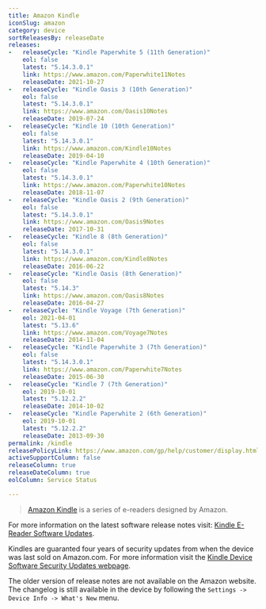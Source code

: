 ```yaml
---
title: Amazon Kindle
iconSlug: amazon
category: device
sortReleasesBy: releaseDate
releases:
-   releaseCycle: "Kindle Paperwhite 5 (11th Generation)"
    eol: false
    latest: "5.14.3.0.1"
    link: https://www.amazon.com/Paperwhite11Notes
    releaseDate: 2021-10-27
-   releaseCycle: "Kindle Oasis 3 (10th Generation)"
    eol: false
    latest: "5.14.3.0.1"
    link: https://www.amazon.com/Oasis10Notes
    releaseDate: 2019-07-24
-   releaseCycle: "Kindle 10 (10th Generation)"
    eol: false
    latest: "5.14.3.0.1"
    link: https://www.amazon.com/Kindle10Notes
    releaseDate: 2019-04-10
-   releaseCycle: "Kindle Paperwhite 4 (10th Generation)"
    eol: false
    latest: "5.14.3.0.1"
    link: https://www.amazon.com/Paperwhite10Notes
    releaseDate: 2018-11-07
-   releaseCycle: "Kindle Oasis 2 (9th Generation)"
    eol: false
    latest: "5.14.3.0.1"
    link: https://www.amazon.com/Oasis9Notes
    releaseDate: 2017-10-31
-   releaseCycle: "Kindle 8 (8th Generation)"
    eol: false
    latest: "5.14.3.0.1"
    link: https://www.amazon.com/Kindle8Notes
    releaseDate: 2016-06-22
-   releaseCycle: "Kindle Oasis (8th Generation)"
    eol: false
    latest: "5.14.3"
    link: https://www.amazon.com/Oasis8Notes
    releaseDate: 2016-04-27
-   releaseCycle: "Kindle Voyage (7th Generation)"
    eol: 2021-04-01
    latest: "5.13.6"
    link: https://www.amazon.com/Voyage7Notes
    releaseDate: 2014-11-04
-   releaseCycle: "Kindle Paperwhite 3 (7th Generation)"
    eol: false
    latest: "5.14.3.0.1"
    link: https://www.amazon.com/Paperwhite7Notes
    releaseDate: 2015-06-30
-   releaseCycle: "Kindle 7 (7th Generation)"
    eol: 2019-10-01
    latest: "5.12.2.2"
    releaseDate: 2014-10-02
-   releaseCycle: "Kindle Paperwhite 2 (6th Generation)"
    eol: 2019-10-01
    latest: "5.12.2.2"
    releaseDate: 2013-09-30
permalink: /kindle
releasePolicyLink: https://www.amazon.com/gp/help/customer/display.html?nodeId=GKMQC26VQQMM8XSW
activeSupportColumn: false
releaseColumn: true
releaseDateColumn: true
eolColumn: Service Status

---
```


> [Amazon Kindle](https://en.wikipedia.org/wiki/Amazon_Kindle) is a series of e-readers designed by Amazon.

For more information on the latest software release notes visit: [Kindle E-Reader Software Updates](https://www.amazon.com/gp/help/customer/display.html?nodeId=GKMQC26VQQMM8XSW).

Kindles are guaranted four years of security updates from when the device was last sold on Amazon.com. For more information visit the [Kindle Device Software Security Updates webpage](https://www.amazon.com/gp/help/customer/display.html?nodeId=GF3LDHSB5YM9BYF7).

The older version of release notes are not available on the Amazon website. The changelog is still available in the device by following the `Settings -> Device Info -> What's New` menu.
